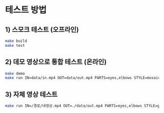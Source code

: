 # 테스트 방법

## 1) 스모크 테스트 (오프라인)
```bash
make build
make test
```

## 2) 데모 영상으로 통합 테스트 (온라인)
```bash
make demo
make run IN=data/in.mp4 OUT=data/out.mp4 PARTS=eyes,elbows STYLE=mosaic
```

## 3) 자체 영상 테스트
```bash
make run IN=/경로/내영상.mp4 OUT=./data/out.mp4 PARTS=eyes,elbows STYLE=gaussian
```
